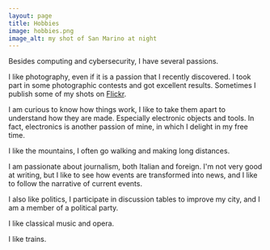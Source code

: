 ```yaml
---
layout: page
title: Hobbies
image: hobbies.png
image_alt: my shot of San Marino at night
---
```


Besides computing and cybersecurity, I have several passions.

I like photography, even if it is a passion that I recently discovered. I took part in some photographic contests and got excellent results. Sometimes I publish some of my shots on [Flickr](https://www.flickr.com/photos/eciavatta/).

I am curious to know how things work, I like to take them apart to understand how they are made. Especially electronic objects and tools. In fact, electronics is another passion of mine, in which I delight in my free time.

I like the mountains, I often go walking and making long distances.

I am passionate about journalism, both Italian and foreign. I'm not very good at writing, but I like to see how events are transformed into news, and I like to follow the narrative of current events.

I also like politics, I participate in discussion tables to improve my city, and I am a member of a political party.

I like classical music and opera.

I like trains.
